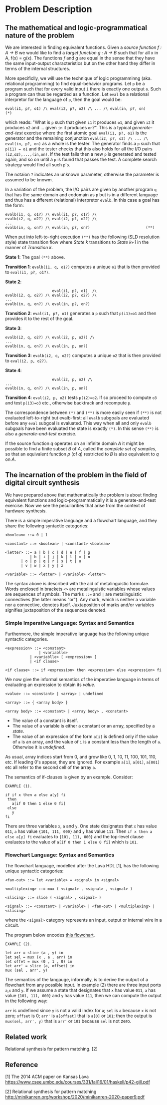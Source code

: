 # Problem Description

## The mathematical and logic-programmatical nature of the problem

We are interested in finding equivalent functions. Given a _source function_
_f : A -> B_ we would like to find a _target function_ _g : A -> B_ such that
for all x in A, f(x) = g(x). The functions _f_ and _g_ are equal in the
sense that they have the same input-output characteristics but on the
other hand they differ in terms of the internal structures. 

More specificlly, we will use the technique of logic programminng
(aka. relational programming) to find equal-behavior programs.
Let `p` be a program such that for every valid input `i` there is
exactly one output `o`. Such a program can thus be regarded as a function.
Let `eval` be a relational interpretor for the language of `p`, then the
goal would be:
```
eval(i1, p?, o1) /\ eval(i2, p?, o2) /\ ... /\ eval(in, p?, on)       (*)
```
which reads: "What is `p` such that given `i1` it produces `o1`, 
and given `i2` it produces `o2` and  ... given `in` it produces `on`?".
This is a typical _generate-and-test_ exercise where the first atomic goal
`eval(i1, p?, o1)` is the generator and the remaining conjunction
`eval(i2, p?, o2) /\ ... /\ eval(in, p?, on)` as a whole is the tester.
The generator finds a `p` such that `p(i1) = o1` and the tester checks
that this also holds for all the I/O pairs `(i2,o2),...,(in,on)`. If the test
fails then a new `p` is generated and tested again, and so on until a `p`
is found that passes the test. A complete search strategy would find all
such `p`'s.

The notaion `?` indicates an unknown parameter, otherwise the
parameter is assumed to be knowm.

In a variation of the problem, the I/O pairs are given by another program `q`
that has the same domain and codomain as `p` but is in a different language and
thus has a dfferent (relational) interpretor `evalb`. In this case a goal
has the form:
```
evalb(i1, q, o1?) /\ eval(i1, p?, o1?) /\
evalb(i2, q, o2?) /\ eval(i2, p?, o2?) /\
...
evalb(in, q, on?) /\ eval(in, p?, on?)                         (**)
```


When put into left-to-right execution `(**)` has the following
(SLD resolution style) state transition flow where _State k_ transitions to _State k+1_ in
the manner of _Transition k_.


__State 1__: The goal `(**)` above.


__Transition 1__: `evalb(i1, q, o1?)` computes a unique `o1`
that is then provided to `eval(i1, p?, o1?)`.

__State 2__:
```
                     eval(i1, p?, o1)  /\
evalb(i2, q, o2?) /\ eval(i2, p?, o2?) /\
...
evalb(in, q, on?) /\ eval(in, p?, on?)
```

__Transition 2__: `eval(i1, p?, o1)` generates a `p` such that `p(i1)=o1`
and then provides it to the rest of the goal.

__State 3__:
```
evalb(i2, q, o2?) /\ eval(i2, p, o2?) /\
...
evalb(in, q, on?) /\ eval(in, p, on?)
```

__Transition 3__: `evalb(i2, q, o2?)` computes a unique `o2` that is then
provided to `eval(i2, p, o2?)`.


__State 4__:
```
                     eval(i2, p, o2) /\
...
evalb(in, q, on?) /\ eval(in, p, on?)
```

__Transition 4__: `eval(i2, p, o2)` tests `p(i2)=o2`. If so proceed to
compute `o3` and test
`p(i3)=o3` etc., otherwise backtrack and recompute `p`.


The correspondence between `(*)` and `(**)` is more easliy seen if `(**)`
is not evaluated left-to-right but evalb-first: all `evalb` subgoals are
evaluated before any `eval` subgoal is evaluated. This way when all and
only `evalb` subgoals have been evaluated the state is exactly `(*)`. In this
sense `(**)` is also a _generate-and-test_ exercise. 

If the source function _q_ operates on an infinite domain _A_ it
might be possible to find a finite subset _B_ of _A_, called the
_complete set of samples_,
so that an equivalent function _p_ (of _q_) restricted to _B_ is also
equivalent to _q_ on _A_.


## The incarnation of the problem in the field of digital circuit synthesis
 
We have prepared above that mathematically the problem is about finding
equivalent functions and logic-programmatically it is a generate-and-test
exercise. Now we see the peculiarities that arise from the context of hardware synthesis.

There is a simple imperative language and a flowchart language, and they
share the following syntactic categories:

```
<boolean> ::= 0 | 1

<constant> ::= <boolean> | <constant> <boolean> 

<letter> ::= a | b | c | d | e | f | g
           | h | i | j | k | l | m | n
	   | o | p | q | r | s | t | u
	   | v | w | x | y | z

<variable> ::= <letter> | <variable> <letter>
```

The syntax above is described with the aid of metalinguistic formulae.
Words enclosed in brackets `<>` are metalinguistic variables whose
values are sequences of symbols. The marks `::=` and `|` are metalinguistic
connectives (the latter means "or"). Any mark, which is neither a variable
nor a connective, denotes itself. Juxtaposition of
marks and/or variables signifies juxtaposition of the sequences denoted.

### Simple Imperative Language:  Syntax and Semantics

Furthermore, the simple imperative language has the following unique
syntactic categories. 

```
<expression> ::= <constant>
               | <variablle>
	       | <variablle> [ <expression> ]
	       | <if clause>

<if clause> ::= if <expression> then <expression> else <expression> fi
```
We now give the informal semantics of the imperative language in terms of
evaluating an expression to obtain its _value_.

```
<value> ::= <constant> | <array> | undefined

<array> ::= { <array body> }

<array body> ::= <constant> | <array body> , <constant>
```

* The value of a constant is itself.
* The value of a variable is either a constant or an array, specified by a _state_.
* The value of an expression of the form `a[i]` is defined only if the value of `a` is an array,
and the value of `i` is a constant less than the length of `a`. Otherwise it is
_undefined_.

As usual, array indices start from 0, and grow like 0, 1, 10, 11,
100, 101, 110, etc. If leading 0's appear, they are ignored.
For example `a[1]`, `a[01]`, `a[001]` etc all refer to the second cell of the array `a`.  

The semantics of if-clauses is given by an example. Consider:

```
EXAMPLE (1).

if if x then a else a[y] fi
 then
   a[if 0 then 1 else 0 fi]
 else
   y
fi 
```
There are three variables `x`, `a` and `y`. One 
state designates that `x` has value `011`, `a` has value `{101, 111, 000}`
 and `y` has value `111`. Then
`if x then a else a[y] fi` evaluates to `{101, 111, 000}` and the top-level clause
evaluates to the value of `a[if 0 then 1 else 0 fi]` which is `101`.

### Flowchart Language: Syntax and Semantics


The flowchart language, modelled after the Lava HDL [1], has the following
unique syntactic categories:

```
<fan-out> ::= let <variable> = <signal> in <signal>

<multiplexing> ::= mux ( <signal> , <signal> , <signal> )

<slicing> ::= slice ( <signal> , <signal> )

<signal> ::= <constant> | <variable> | <fan-out> | <multiplexing> | <slicing>
```

where the `<signal>` category represents an input, output or internal wire in a
circuit.

The program below encodes [this flowchart](https://github.com/YueLiPicasso/intro_ocaml/issues/1#issue-696667586).

```
EXAMPLE (2).

let arr = slice (a , y) in
let sel = mux (x , a , arr) in
let offet = mux (0 , 1 , 0) in
let arr' = slice (a, offset) in
mux (sel , arr', y)
```
The semantics of the langauge, informally, is to derive the output of a
flowchart from any possible input. In example (2) there are three input
ports `a`,`x` and `y`. If we assume a state that designates that `x`
has value `011`, `a` has value `{101, 111, 000}`
 and `y` has value `111`, then we can compute the output in the following way:

`arr` is undefined since `y` is  not a valid index for `a`; `sel` is `a`
because `x` is not zero; `offset` is 0; `arr'` is `a[offset]` that is `a[0]`
 or `101`; then the output is  `mux(sel, arr', y)` that is `arr'` or `101`
 because `sel` is not zero. 



## Related work

Relational synthesis for pattern matching. [2] 

## Reference

[1] The 2014 ACM paper on Kansas Lava
https://www.csee.umbc.edu/courses/331/fall16/01/haskell/p42-gill.pdf

[2] Relational synthesis for pattern matching
http://minikanren.org/workshop/2020/minikanren-2020-paper9.pdf 
